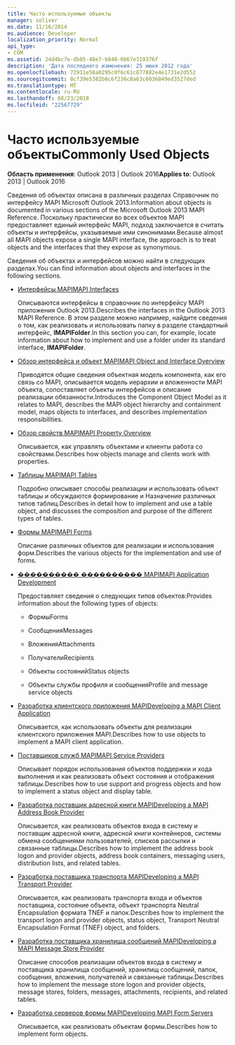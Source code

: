 ```yaml
---
title: Часто используемые объекты
manager: soliver
ms.date: 11/16/2014
ms.audience: Developer
localization_priority: Normal
api_type:
- COM
ms.assetid: 24d4bc7e-db85-48e7-b840-0b67e319376f
description: 'Дата последнего изменения: 25 июня 2012 года'
ms.openlocfilehash: 72911e58a0295c0f6c61c877882e4e1731e2d552
ms.sourcegitcommit: 0cf39e5382b8c6f236c8a63c6036849ed3527ded
ms.translationtype: MT
ms.contentlocale: ru-RU
ms.lasthandoff: 08/23/2018
ms.locfileid: "22567729"
---
```

# <a name="commonly-used-objects"></a><span data-ttu-id="54839-103">Часто используемые объекты</span><span class="sxs-lookup"><span data-stu-id="54839-103">Commonly Used Objects</span></span>

  
  
<span data-ttu-id="54839-104">**Область применения**: Outlook 2013 | Outlook 2016</span><span class="sxs-lookup"><span data-stu-id="54839-104">**Applies to**: Outlook 2013 | Outlook 2016</span></span> 
  
<span data-ttu-id="54839-105">Сведения об объектах описана в различных разделах Справочник по интерфейсу MAPI Microsoft Outlook 2013.</span><span class="sxs-lookup"><span data-stu-id="54839-105">Information about objects is documented in various sections of the Microsoft Outlook 2013 MAPI Reference.</span></span> <span data-ttu-id="54839-106">Поскольку практически во всех объектов MAPI предоставляет единый интерфейс MAPI, подход заключается в считать объекты и интерфейсы, указываемые ими синонимами.</span><span class="sxs-lookup"><span data-stu-id="54839-106">Because almost all MAPI objects expose a single MAPI interface, the approach is to treat objects and the interfaces that they expose as synonymous.</span></span>
  
<span data-ttu-id="54839-107">Сведения об объектах и интерфейсов можно найти в следующих разделах.</span><span class="sxs-lookup"><span data-stu-id="54839-107">You can find information about objects and interfaces in the following sections.</span></span>
  
- [<span data-ttu-id="54839-108">Интерфейсы MAPI</span><span class="sxs-lookup"><span data-stu-id="54839-108">MAPI Interfaces</span></span>](mapi-interfaces.md)
    
    <span data-ttu-id="54839-109">Описываются интерфейсы в справочник по интерфейсу MAPI приложения Outlook 2013.</span><span class="sxs-lookup"><span data-stu-id="54839-109">Describes the interfaces in the Outlook 2013 MAPI Reference.</span></span> <span data-ttu-id="54839-110">В этом разделе можно например, найдите сведения о том, как реализовать и использовать папку в разделе стандартный интерфейс, **IMAPIFolder**.</span><span class="sxs-lookup"><span data-stu-id="54839-110">In this section you can, for example, locate information about how to implement and use a folder under its standard interface, **IMAPIFolder**.</span></span>
    
- [<span data-ttu-id="54839-111">Обзор интерфейса и объект MAPI</span><span class="sxs-lookup"><span data-stu-id="54839-111">MAPI Object and Interface Overview</span></span>](mapi-object-and-interface-overview.md)
    
    <span data-ttu-id="54839-112">Приводятся общие сведения объектная модель компонента, как его связь со MAPI, описывается модель иерархии и вложенности MAPI объекта, сопоставляет объекты интерфейсов и описание реализации обязанности.</span><span class="sxs-lookup"><span data-stu-id="54839-112">Introduces the Component Object Model as it relates to MAPI, describes the MAPI object hierarchy and containment model, maps objects to interfaces, and describes implementation responsibilities.</span></span>
    
- [<span data-ttu-id="54839-113">Обзор свойств MAPI</span><span class="sxs-lookup"><span data-stu-id="54839-113">MAPI Property Overview</span></span>](mapi-property-overview.md)
    
    <span data-ttu-id="54839-114">Описывается, как управлять объектами и клиенты работа со свойствами.</span><span class="sxs-lookup"><span data-stu-id="54839-114">Describes how objects manage and clients work with properties.</span></span>
    
- [<span data-ttu-id="54839-115">Таблицы MAPI</span><span class="sxs-lookup"><span data-stu-id="54839-115">MAPI Tables</span></span>](mapi-tables.md)
    
    <span data-ttu-id="54839-116">Подробно описывает способы реализации и использовать объект таблицы и обсуждаются формирование и Назначение различных типов таблиц.</span><span class="sxs-lookup"><span data-stu-id="54839-116">Describes in detail how to implement and use a table object, and discusses the composition and purpose of the different types of tables.</span></span>
    
- [<span data-ttu-id="54839-117">Формы MAPI</span><span class="sxs-lookup"><span data-stu-id="54839-117">MAPI Forms</span></span>](mapi-forms.md)
    
    <span data-ttu-id="54839-118">Описание различных объектов для реализации и использования форм.</span><span class="sxs-lookup"><span data-stu-id="54839-118">Describes the various objects for the implementation and use of forms.</span></span>
    
- [<span data-ttu-id="54839-119">���������� ���������� MAPI</span><span class="sxs-lookup"><span data-stu-id="54839-119">MAPI Application Development</span></span>](mapi-application-development.md)
    
    <span data-ttu-id="54839-120">Предоставляет сведения о следующих типов объектов:</span><span class="sxs-lookup"><span data-stu-id="54839-120">Provides information about the following types of objects:</span></span>
    
  - <span data-ttu-id="54839-121">Формы</span><span class="sxs-lookup"><span data-stu-id="54839-121">Forms</span></span>
    
  - <span data-ttu-id="54839-122">Сообщения</span><span class="sxs-lookup"><span data-stu-id="54839-122">Messages</span></span>
    
  - <span data-ttu-id="54839-123">Вложения</span><span class="sxs-lookup"><span data-stu-id="54839-123">Attachments</span></span>
    
  - <span data-ttu-id="54839-124">Получатели</span><span class="sxs-lookup"><span data-stu-id="54839-124">Recipients</span></span>
    
  - <span data-ttu-id="54839-125">Объекты состояний</span><span class="sxs-lookup"><span data-stu-id="54839-125">Status objects</span></span>
    
  - <span data-ttu-id="54839-126">Объекты службы профиля и сообщения</span><span class="sxs-lookup"><span data-stu-id="54839-126">Profile and message service objects</span></span>
    
- [<span data-ttu-id="54839-127">Разработка клиентского приложения MAPI</span><span class="sxs-lookup"><span data-stu-id="54839-127">Developing a MAPI Client Application</span></span>](developing-a-mapi-client-application.md)
    
    <span data-ttu-id="54839-128">Описывается, как использовать объекты для реализации клиентского приложения MAPI.</span><span class="sxs-lookup"><span data-stu-id="54839-128">Describes how to use objects to implement a MAPI client application.</span></span>
    
- [<span data-ttu-id="54839-129">Поставщиков служб MAPI</span><span class="sxs-lookup"><span data-stu-id="54839-129">MAPI Service Providers</span></span>](mapi-service-providers.md)
    
    <span data-ttu-id="54839-130">Описывает порядок использования объектов поддержки и хода выполнения и как реализовать объект состояния и отображения таблицы.</span><span class="sxs-lookup"><span data-stu-id="54839-130">Describes how to use support and progress objects and how to implement a status object and display table.</span></span>
    
- [<span data-ttu-id="54839-131">Разработка поставщик адресной книги MAPI</span><span class="sxs-lookup"><span data-stu-id="54839-131">Developing a MAPI Address Book Provider</span></span>](developing-a-mapi-address-book-provider.md)
    
    <span data-ttu-id="54839-132">Описывается, как реализовать объектов входа в систему и поставщик адресной книги, адресной книги контейнеров, системы обмена сообщениями пользователей, списков рассылки и связанные таблицы.</span><span class="sxs-lookup"><span data-stu-id="54839-132">Describes how to implement the address book logon and provider objects, address book containers, messaging users, distribution lists, and related tables.</span></span>
    
- [<span data-ttu-id="54839-133">Разработка поставщика транспорта MAPI</span><span class="sxs-lookup"><span data-stu-id="54839-133">Developing a MAPI Transport Provider</span></span>](developing-a-mapi-transport-provider.md)
    
    <span data-ttu-id="54839-134">Описывается, как реализовать транспорта входа и объектов поставщика, состояние объекта, объект транспорта Neutral Encapsulation формата TNEF и папок.</span><span class="sxs-lookup"><span data-stu-id="54839-134">Describes how to implement the transport logon and provider objects, status object, Transport Neutral Encapsulation Format (TNEF) object, and folders.</span></span>
    
- [<span data-ttu-id="54839-135">Разработка поставщика хранилища сообщений MAPI</span><span class="sxs-lookup"><span data-stu-id="54839-135">Developing a MAPI Message Store Provider</span></span>](developing-a-mapi-message-store-provider.md)
    
    <span data-ttu-id="54839-136">Описание способов реализации объектов входа в систему и поставщика хранилища сообщений, хранилищ сообщений, папок, сообщения, вложения, получателей и связанные таблицы.</span><span class="sxs-lookup"><span data-stu-id="54839-136">Describes how to implement the message store logon and provider objects, message stores, folders, messages, attachments, recipients, and related tables.</span></span>
    
- [<span data-ttu-id="54839-137">Разработка серверов формы MAPI</span><span class="sxs-lookup"><span data-stu-id="54839-137">Developing MAPI Form Servers</span></span>](developing-mapi-form-servers.md)
    
    <span data-ttu-id="54839-138">Описывается, как реализовать объектам формы.</span><span class="sxs-lookup"><span data-stu-id="54839-138">Describes how to implement form objects.</span></span>
    

